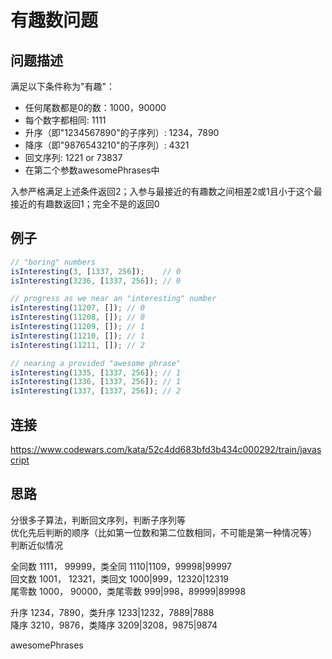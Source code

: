 # 有趣数问题

## 问题描述
满足以下条件称为"有趣"：
- 任何尾数都是0的数：1000，90000
- 每个数字都相同: 1111
- 升序（即"1234567890"的子序列）: 1234，7890
- 降序（即"9876543210"的子序列）: 4321
- 回文序列: 1221 or 73837
- 在第二个参数awesomePhrases中

入参严格满足上述条件返回2；入参与最接近的有趣数之间相差2或1且小于这个最接近的有趣数返回1；完全不是的返回0

## 例子
```js
// "boring" numbers
isInteresting(3, [1337, 256]);    // 0
isInteresting(3236, [1337, 256]); // 0

// progress as we near an "interesting" number
isInteresting(11207, []); // 0
isInteresting(11208, []); // 0
isInteresting(11209, []); // 1
isInteresting(11210, []); // 1
isInteresting(11211, []); // 2

// nearing a provided "awesome phrase"
isInteresting(1335, [1337, 256]); // 1
isInteresting(1336, [1337, 256]); // 1
isInteresting(1337, [1337, 256]); // 2
```

## 连接
https://www.codewars.com/kata/52c4dd683bfd3b434c000292/train/javascript

## 思路
分很多子算法，判断回文序列，判断子序列等  
优化先后判断的顺序（比如第一位数和第二位数相同，不可能是第一种情况等）  
判断近似情况  

全同数 1111， 99999，类全同 1110|1109，99998|99997  
回文数 1001， 12321，类回文 1000|999，12320|12319  
尾零数 1000， 90000，类尾零数 999|998，89999|89998  

升序 1234，7890，类升序 1233|1232，7889|7888  
降序 3210，9876，类降序 3209|3208，9875|9874  

awesomePhrases